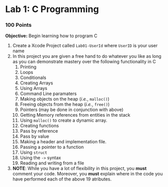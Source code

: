 # Lab 1: C Programming
### 100 Points

**Objective:** Begin learning how to program C

1. Create a Xcode Project called `Lab01-UserId` where `UserID` is your user name
2. In this project you are given a free hand to do whatever you like as long as you can demonstrate mastery over the following functionality in C
	1. Printing
	2. Loops
	3. Conditionals
	4. Creating Arrays
	5. Using Arrays
	6. Command Line paramaters
	7. Making objects on the heap (*i.e.*, `malloc()`)
	8. Freeing objects from the heap (*i.e.*, `free()`)
	9. Pointers (may be done in conjunction with above)
	10. Getting Memory references from entities in the stack
	11. Using `malloc()` to create a dynamic array.
	12. Creating functions
	13. Pass by reference 
	14. Pass by value
	15. Making a header and implementation file. 
	16. Passing a pointer to a function
	17. Using `struct`
	18. Using the `->` syntax
	19. Reading and writing from a file
3. **NOTE**: While you have a lot of flexibility in this project, you **must** comment your code. Moreover, you **must** explain where in the code you have performed each of the above 19 atributes. 

	
	
